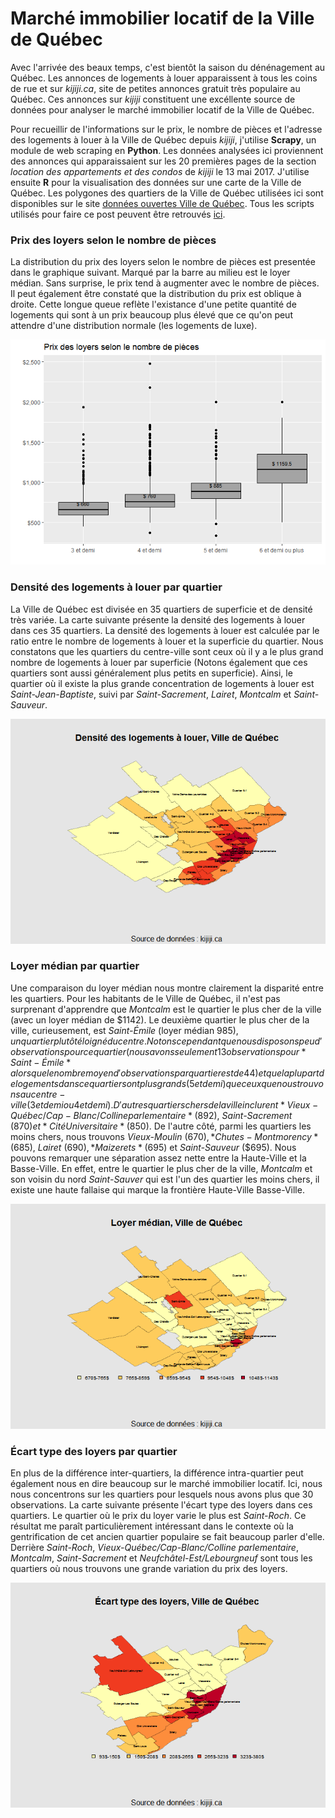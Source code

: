 Marché immobilier locatif de la Ville de Québec
================

Avec l'arrivée des beaux temps, c'est bientôt la saison du dénénagement au Québec. Les annonces de logements à louer apparaissent à tous les coins de rue et sur *kijiji.ca*, site de petites annonces gratuit très populaire au Québec. Ces annonces sur *kijiji* constituent une excéllente source de données pour analyser le marché immobilier locatif de la Ville de Québec.

Pour recueillir de l'informations sur le prix, le nombre de pièces et l'adresse des logements à louer à la Ville de Québec depuis *kijiji*, j'utilise **Scrapy**, un module de web scraping en **Python**. Les données analysées ici proviennent des annonces qui apparaissaient sur les 20 premières pages de la section *location des appartements et des condos* de *kijiji* le 13 mai 2017. J'utilise ensuite **R** pour la visualisation des données sur une carte de la Ville de Québec. Les polygones des quartiers de la Ville de Québec utilisées ici sont disponibles sur le site [données ouvertes Ville de Québec](http://donnees.ville.quebec.qc.ca/donne_details.aspx?jdid=9). Tous les scripts utilisés pour faire ce post peuvent être retrouvés [ici](https://github.com/chuyachia/kijiji_map).

### Prix des loyers selon le nombre de pièces

La distribution du prix des loyers selon le nombre de pièces est presentée dans le graphique suivant. Marqué par la barre au milieu est le loyer médian. Sans surprise, le prix tend à augmenter avec le nombre de pièces. Il peut également être constaté que la distribution du prix est oblique à droite. Cette longue queue reflète l'existance d'une petite quantité de logements qui sont à un prix beaucoup plus élevé que ce qu'on peut attendre d'une distribution normale (les logements de luxe).

![](kijiji_md_files/figure-markdown_github/unnamed-chunk-2-1.png)

### Densité des logements à louer par quartier

La Ville de Québec est divisée en 35 quartiers de superficie et de densité très variée. La carte suivante présente la densité des logements à louer dans ces 35 quartiers. La densité des logements à louer est calculée par le ratio entre le nombre de logements à louer et la superficie du quartier. Nous constatons que les quartiers du centre-ville sont ceux où il y a le plus grand nombre de logements à louer par superficie (Notons également que ces quartiers sont aussi généralement plus petits en superficie). Ainsi, le quartier où il existe la plus grande concentration de logements à louer est *Saint-Jean-Baptiste*, suivi par *Saint-Sacrement*, *Lairet*, *Montcalm* et *Saint-Sauveur*.

![](kijiji_md_files/figure-markdown_github/unnamed-chunk-4-1.png)

### Loyer médian par quartier

Une comparaison du loyer médian nous montre clairement la disparité entre les quartiers. Pour les habitants de le Ville de Québec, il n'est pas surprenant d'apprendre que *Montcalm* est le quartier le plus cher de la ville (avec un loyer médian de $1142). Le deuxième quartier le plus cher de la ville, curieusement, est *Saint-Émile* (loyer médian $985), un quartier plutôt éloigné du centre. Notons cependant que nous disposons peu d'observations pour ce quartier (nous avons seulement 13 observations pour *Saint-Émile* alors que le nombre moyen d'observations par quartier est de 44) et que la plupart de logements dans ce quartier sont plus grands (5 et demi) que ceux que nous trouvons au centre-ville (3 et demi ou 4 et demi). D'autres quartiers chers de la ville inclurent *Vieux-Québec/Cap-Blanc/Colline parlementaire* ($892), *Saint-Sacrement* ($870) et *Cité Universitaire* ($850). De l'autre côté, parmi les quartiers les moins chers, nous trouvons *Vieux-Moulin* ($670), *Chutes-Montmorency* ($685), *Lairet* ($690), *Maizerets* ($695) et *Saint-Sauveur* ($695). Nous pouvons remarquer une séparation assez nette entre la Haute-Ville et la Basse-Ville. En effet, entre le quartier le plus cher de la ville, *Montcalm* et son voisin du nord *Saint-Sauver* qui est l'un des quartier les moins chers, il existe une haute fallaise qui marque la frontière Haute-Ville Basse-Ville.

![](kijiji_md_files/figure-markdown_github/unnamed-chunk-5-1.png)

### Écart type des loyers par quartier

En plus de la différence inter-quartiers, la différence intra-quartier peut également nous en dire beaucoup sur le marché immobilier locatif. Ici, nous nous concentrons sur les quartiers pour lesquels nous avons plus que 30 observations. La carte suivante présente l'écart type des loyers dans ces quartiers. Le quartier où le prix du loyer varie le plus est *Saint-Roch*. Ce résultat me paraît particulièrement intéressant dans le contexte où la gentrification de cet ancien quartier populaire se fait beaucoup parler d'elle. Derrière *Saint-Roch*, *Vieux-Québec/Cap-Blanc/Colline parlementaire*, *Montcalm*, *Saint-Sacrement* et *Neufchâtel-Est/Lebourgneuf* sont tous les quartiers où nous trouvons une grande variation du prix des loyers.

![](kijiji_md_files/figure-markdown_github/unnamed-chunk-6-1.png)
